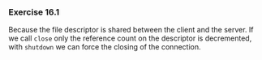 ### Exercise 16.1

Because the file descriptor is shared between the client and the server. If we call `close` only the reference count on the descriptor is decremented, with `shutdown` we can force the closing of the connection.
